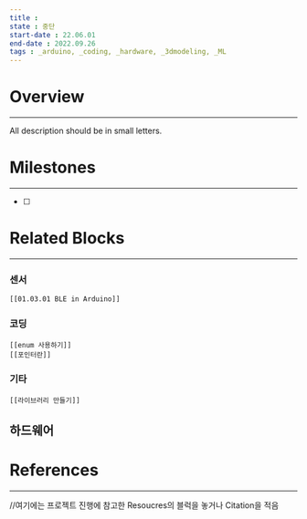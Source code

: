 ```yaml
---
title :
state : 중단
start-date : 22.06.01
end-date : 2022.09.26
tags : _arduino, _coding, _hardware, _3dmodeling, _ML
---
```

# Overview
---
All description should be in small letters.

# Milestones
---
- [ ] 


# Related Blocks
---
### 센서
	[[01.03.01 BLE in Arduino]]
### 코딩
	[[enum 사용하기]]
	[[포인터란]]
### 기타
	[[라이브러리 만들기]]

## 하드웨어
	



# References
---
//여기에는 프로젝트 진행에 참고한 Resoucres의 블럭을 놓거나 Citation을 적음
